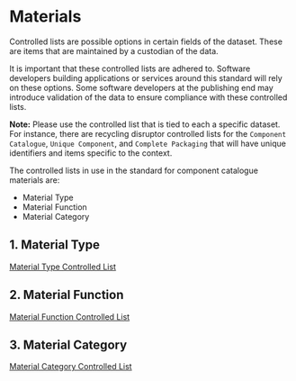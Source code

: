 # Materials

Controlled lists are possible options in certain fields of the dataset. These are items that are maintained by a custodian of the data.

It is important that these controlled lists are adhered to. Software developers building applications or services around this standard will rely on these options. Some software developers at the publishing end may introduce validation of the data to ensure compliance with these controlled lists.

**Note:** Please use the controlled list that is tied to each a specific dataset. For instance, there are recycling disruptor controlled lists for the `Component Catalogue`, `Unique Component`, and `Complete Packaging` that will have unique identifiers and items specific to the context.

The controlled lists in use in the standard for component catalogue materials are:

* Material Type
* Material Function
* Material Category

## 1. Material Type

[Material Type Controlled List](https://github.com/OpenDataManchester/PPP/blob/main/docs/6_Controlled_Lists/6_2_1_Material_Type.csv)

## 2. Material Function

[Material Function Controlled List](https://github.com/OpenDataManchester/PPP/blob/main/docs/6_Controlled_Lists/6_2_2_Material_Function.csv)

## 3. Material Category

[Material Category Controlled List](https://github.com/OpenDataManchester/PPP/blob/main/docs/6_Controlled_Lists/6_2_3_Material_Category.csv)